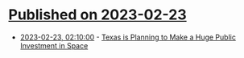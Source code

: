 # [Published on 2023-02-23](index.md)

* [2023-02-23, 02:10:00](https://soylentnews.org/article.pl?sid=23/02/22/0244231&from=rss) - [Texas is Planning to Make a Huge Public Investment in Space](https://soylentnews.org/article.pl?sid=23/02/22/0244231&from=rss)

